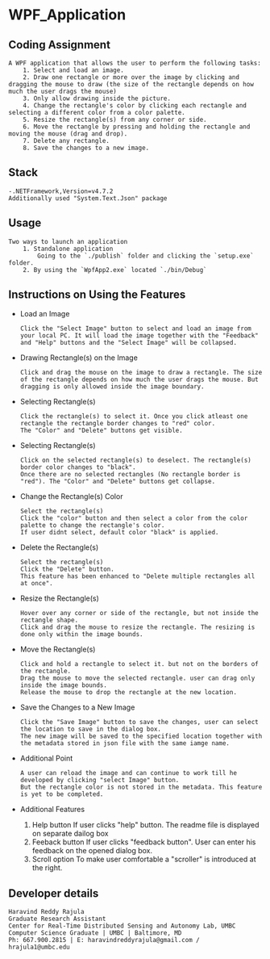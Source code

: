 # WPF_Application

Coding Assignment
----------

	A WPF application that allows the user to perform the following tasks:
		1. Select and load an image.
		2. Draw one rectangle or more over the image by clicking and dragging the mouse to draw (the size of the rectangle depends on how much the user drags the mouse)
		3. Only allow drawing inside the picture.
		4. Change the rectangle's color by clicking each rectangle and selecting a different color from a color palette.
		5. Resize the rectangle(s) from any corner or side.
		6. Move the rectangle by pressing and holding the rectangle and moving the mouse (drag and drop).
		7. Delete any rectangle.
		8. Save the changes to a new image.

Stack
-----
```
-.NETFramework,Version=v4.7.2
Additionally used "System.Text.Json" package
```

Usage
-----

	Two ways to launch an application
		1. Standalone application  
			Going to the `./publish` folder and clicking the `setup.exe` folder.
		2. By using the `WpfApp2.exe` located `./bin/Debug`
	
Instructions on Using the Features
----------------------------------

- Load an Image
    ```
    Click the "Select Image" button to select and load an image from your local PC. It will load the image together with the "Feedback" and "Help" buttons and the "Select Image" will be collapsed.
	```
- Drawing Rectangle(s) on the Image
	```
    Click and drag the mouse on the image to draw a rectangle. The size of the rectangle depends on how much the user drags the mouse. But dragging is only allowed inside the image boundary.
	```
- Selecting Rectangle(s)
	```
	Click the rectangle(s) to select it. Once you click atleast one rectangle the rectangle border changes to "red" color. 
	The "Color" and "Delete" buttons get visible. 
	```
- Selecting Rectangle(s)
	```
	Click on the selected rectangle(s) to deselect. The rectangle(s) border color changes to "black".
	Once there are no selected rectangles (No rectangle border is "red"). The "Color" and "Delete" buttons get collapse. 
	```
- Change the Rectangle(s) Color
	```
    Select the rectangle(s)
    Click the "color" button and then select a color from the color palette to change the rectangle's color.
	If user didnt select, default color "black" is applied.
	```
- Delete the Rectangle(s)
    ```
    Select the rectangle(s)
    Click the "Delete" button.
	This feature has been enhanced to "Delete multiple rectangles all at once".
	```
- Resize the Rectangle(s)
	```
    Hover over any corner or side of the rectangle, but not inside the rectangle shape.
    Click and drag the mouse to resize the rectangle. The resizing is done only within the image bounds.
	```
- Move the Rectangle(s)
	```
    Click and hold a rectangle to select it. but not on the borders of the rectangle.
    Drag the mouse to move the selected rectangle. user can drag only inside the image bounds.
    Release the mouse to drop the rectangle at the new location.
	```
- Save the Changes to a New Image
    ```
    Click the "Save Image" button to save the changes, user can select the location to save in the dialog box.
    The new image will be saved to the specified location together with the metadata stored in json file with the same iamge name.
	```
- Additional Point 
	```
	A user can reload the image and can continue to work till he developed by clicking "select Image" button.
	But the rectangle color is not stored in the metadata. This feature is yet to be completed.
	```
- Additional Features

	1. Help button
		If user clicks "help" button. The readme file is displayed on separate dailog box
	2. Feeback button
		If user clicks "feedback button". User can enter his feedback on the opened dialog box.
	3. Scroll option
		To make user comfortable a "scroller" is introduced at the right.
		

Developer details
------------------
```
Haravind Reddy Rajula 
Graduate Research Assistant
Center for Real-Time Distributed Sensing and Autonomy Lab, UMBC
Computer Science Graduate | UMBC | Baltimore, MD
Ph: 667.900.2815 | E: haravindreddyrajula@gmail.com / hrajula1@umbc.edu
```